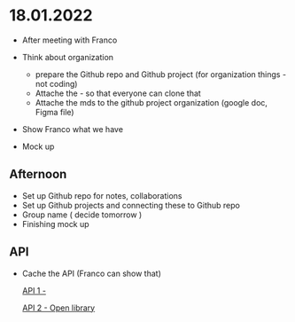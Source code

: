 # 18.01.2022

- After meeting with Franco
- Think about organization
  - prepare the Github repo and Github project (for organization things - not coding)
  - Attache the - so that everyone can clone that
  - Attache the mds to the github project organization (google doc, Figma file)
- Show Franco what we have


- Mock up

## Afternoon

- Set up Github repo for notes, collaborations
- Set up Github projects and connecting these to Github repo
- Group name ( decide tomorrow )
- Finishing mock up



## API
- Cache the API (Franco can show that)
  
  [ API 1 - ]( https://isbndb.com/apidocs/v2 )

  [ API 2 - Open library ]( https://openlibrary.org/developers/api )